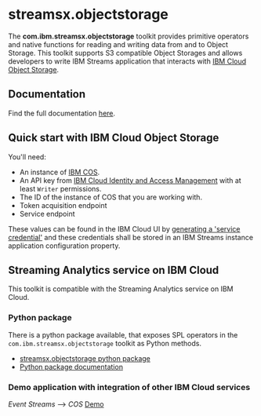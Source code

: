 # streamsx.objectstorage

The **com.ibm.streamsx.objectstorage** toolkit provides primitive operators and native functions for reading and writing data from and to Object Storage.
This toolkit supports S3 compatible Object Storages and allows developers to write IBM Streams application that interacts with [IBM
Cloud Object Storage](https://console.bluemix.net/docs/services/cloud-object-storage/about-cos.html). 

## Documentation

Find the full documentation [here](https://ibmstreams.github.io/streamsx.objectstorage/).

## Quick start with IBM Cloud Object Storage

You'll need:
  * An instance of [IBM COS](https://console.bluemix.net/docs/services/cloud-object-storage/getting-started.html).
  * An API key from [IBM Cloud Identity and Access Management](https://console.bluemix.net/docs/iam/users_roles.html) with at least `Writer` permissions.
  * The ID of the instance of COS that you are working with.
  * Token acquisition endpoint
  * Service endpoint

These values can be found in the IBM Cloud UI by [generating a 'service credential'](https://console.bluemix.net/docs/services/cloud-object-storage/iam/service-credentials.html) and these credentials shall be stored in an IBM Streams instance application configuration property.

## Streaming Analytics service on IBM Cloud

This toolkit is compatible with the Streaming Analytics service on IBM Cloud.

### Python package 

There is a python package available, that exposes SPL operators in the `com.ibm.streamsx.objectstorage` toolkit as Python methods.
* [streamsx.objectstorage python package](https://pypi.org/project/streamsx.objectstorage/)
* [Python package documentation](http://streamsxobjectstorage.readthedocs.io)

### Demo application with integration of other IBM Cloud services 

*Event Streams* --> *COS* [Demo](demo/data.historian.event.streams.cos.exactly.once.semantics.demo/README.md)


